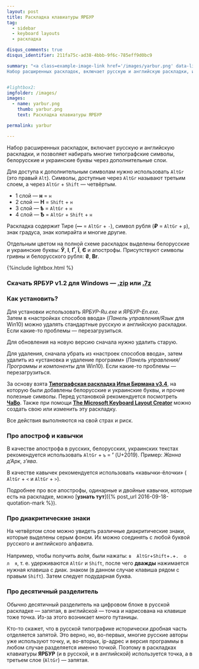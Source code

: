 ```yaml
---
layout: post
title: Раскладка клавиатуры ЯРБУР
tag:
  - sidebar
  - keyboard layouts
  - раскладка

disqus_comments: true
disqus_identifier: 211fa75c-ad38-4bbb-9f6c-785eff9d0bc9

summary: "<a class=example-image-link href='/images/yarbur.png' data-lightbox='yarbur' title='Раскладка клавиатуры ЯРБУР'><img class='example-image' src='/images/yarbur.png' alt='Раскладка клавиатуры ЯРБУР'></a>
Набор расширенных раскладок, включает русскую и английскую раскладки, и позволяет набирать многие типографские символы, белорусские и украинские буквы через правый <code>Alt</code>,"


#lightbox2:
imgfolder: /images/
images:
  - name: yarbur.png
    thumb: yarbur.png
    text: Раскладка клавиатуры ЯРБУР

permalink: yarbur

---
```


Набор расширенных раскладок, включает русскую и английскую раскладки, и позволяет набирать многие типографские символы, белорусские и украинские буквы через дополнительные слои.

Для доступа к дополнительным символам нужно использовать `AltGr` (это правый `Alt`). Символы, доступные через `AltGr` называют третьим слоем, а через `AltGr` + `Shift` — четвёртым.

* 1 слой — **н** = `н`
* 2 слой — **Н** = `Shift` + `н`
* 3 слой — **ѣ** = `AltGr` + `н`
* 4 слой — **Ѣ** = `AltGr` + `Shift` + `н`

Раскладка содержит Тире (**—** = `AltGr` + `-`), символ рубля (**₽** = `AltGr` + `р`),  знак градуса, знак копирайта и многие другие.

Отдельным цветом на полной схеме раскладок выделены белорусские и украинские буквы: **Ў**, **І**, **Ґ**, **Ї**, **Є** и апострофы. Присутствуют символы гривны и белорусского рубля:
**₴**, **Br**.

{%include lightbox.html %}

<!--more-->

### Скачать ЯРБУР v1.2 для Windows — **[.zip](https://github.com/yalov/yarbur-keyboard-layouts/releases/download/1.2/Yarbur_v1.2.zip)** или **[.7z](https://github.com/yalov/yarbur-keyboard-layouts/releases/download/1.2/Yarbur_v1.2.7z)**

### Как установить?
Для установки использовать *ЯРБУР-Ru.exe* и *ЯРБУР-En.exe*.<br>
Затем в «настройках способов ввода» (*Панель управления/Язык* для Win10) можно удалять стандартные русскую и английскую раскладки. Если какие-то проблемы — перезагрузиться.

Для обновления на новую версию сначала нужно удалить старую.

Для удаления, сначала убрать из «настроек способов ввода», затем удалить из «установка и удаление программ» (*Панель управления/Программы и компоненты* для Win10). Если какие-то проблемы — перезагрузиться.

За основу взята [**Типографская раскладка Ильи Бирмана v3.4**](http://ilyabirman.ru/projects/typography-layout/), на которую были добавлены белорусские и украинские буквы, и прочие полезные символы. Перед установкой рекомендуется посмотреть [**ЧаВо**](http://ilyabirman.ru/projects/typography-layout/faq/). Также при помощи [**The Microsoft Keyboard Layout Creator**](https://msdn.microsoft.com/keyboardlayouts.aspx) можно создать свою или изменить эту раскладку.

Все действия выполняются на свой страх и риск.


### Про апостроф и кавычки

В качестве апострофа в русских, белорусских, украинских текстах рекомендуется использовать  `AltGr` + `ъ` = **’** (U+2019). Пример: *Жанна д’Арк*, *з’ява*.

В качестве кавычек рекомендуется использовать «кавычки-ёлочки» ( `AltGr` + `<` и `AltGr` + `>`).

Подробнее про все апострофы, одинарные и двойные кавычки, которые есть на раскладке, можно [**узнать тут**]({% post_url 2016-09-18-quotation-mark %}).


### Про диакритические знаки

На четвёртом слое можно увидеть различные диакритические знаки, которые выделены серым фоном. Их можно соединять с любой буквой русского и английского алфавита.

Например, чтобы получить *во́ля*, были  нажаты: `в`　`AltGr`+`Shift`+`.`+`.`　`о`　`л`　`я`, т. е. удерживаются  `AltGr` и `Shift`, после чего **дважды** нажимается нужная клавиша с диак. знаком (в данном случае клавиша рядом с правым `Shift`). Затем следует подударная буква.

### Про десятичный разделитель
Обычно десятичный разделитель на цифровом блоке в русской раскладке — запятая, в английской — точка и нарисована на клавише тоже точка. Из-за этого возникает много путаницы.

Кто-то скажет, что в русской типографике исторически дробная часть отделяется запятой. Это верно, но, во-первых, многие русские авторы уже используют точку, и, во-вторых, ip-адрес и версия программы в любом случае разделяется именно точкой. Поэтому в раскладках клавиатуры **ЯРБУР** (и в русской, и в английской) используется точка, а в третьем слое (`AltGr`) — запятая.
